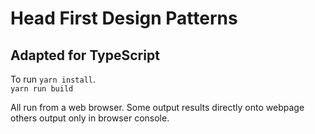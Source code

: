 # Head First Design Patterns
## Adapted for TypeScript

To run `yarn install`.  
`yarn run build`

All run from a web browser.  Some output results directly onto webpage
others output only in browser console.

